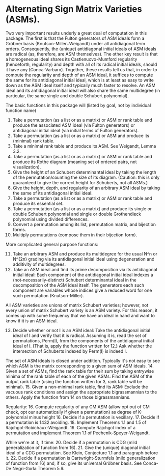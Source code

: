 # Alternating Sign Matrix Varieties (ASMs).

Two very important results underly a great deal of computation in this package.  The first is that the Fulton generators of ASM ideals form a Gröbner basis (Knutson-Miller+Weigandt) under all antidiagonal term orders.  Consequently, the (unique) antidiagonal initial ideals of ASM ideals are radical (as, therefore, are ASM themselves). The other key result is that a homogeneous ideal shares its Castlenuovo-Mumford regularity (henceforth, regularity) and depth with all of its radical initial ideals, should it have any (Conca-Varbaro).  Together, these results tell us that, in order to compute the regularity and depth of an ASM ideal, it suffices to compute the same for its antidiagonal initial ideal, which is at least as easy to write down as the ASM ideal itself and typically much faster to resolve. An ASM ideal and its antidiagonal initial ideal will also share the same multidegree (in particular, the same single and double Schubert polynomial).

The basic functions in this package will (listed by goal, not by individual function name) 

1. Take a permutation (as a list or as a matrix) or ASM or rank table and produce the associated ASM ideal (via Fulton generators) or antidiagonal initial ideal (via initial terms of Fulton generators).  
2. Take a permutation (as a list or as a matrix) or ASM and produce its (minimal) rank table.
3. Take a minimal rank table and produce its ASM.  See Weigandt, Lemma 3.2.
4. Take a permutation (as a list or as a matrix) or ASM or rank table and produce its Rothe diagram (meaning set of ordered pairs, not visualization).
5. Give the height of an Schubert determinantal ideal by taking the length of the permutation/counting the size of its diagram. (Caution: this is only guaranteed to give the correct height for Schuberts, not all ASMs.)
6. Give the height, depth, and regularity of an arbitrary ASM ideal by taking the same of its antidiagonal initial ideal.
7. Take a permutation (as a list or as a matrix) or ASM or rank table and produce its essential set.
8. Take a permutation (as a list or as a matrix) and produce its single or double Schubert polynomial and single or double Grothendieck polynomial using divided differences.
9. Convert a permutation among its list, permutation matrix, and bijection forms.
10. Multiply permutations (compose them in their bijection form).

More complicated general purpose functions:

11. Take an arbitrary ASM and produce its multidegree for the usual N^n or N^{2n} grading via its antidiagonal initial ideal using degeneration and additivity of multidegrees.
12. Take an ASM ideal and find its prime decomposition via its antidiagonal initial ideal: Each component of the antidiagonal initial ideal indexes a (not-necessarily-distinct) Schubert determinantal ideal in the decomposition of the ASM ideal itself.  The generators each such component are variables whose indices give a reduced word for one such permutation (Knutson-Miller).

All ASM varieties are unions of matrix Schubert varieties; however, not every union of matrix Schubert variety is an ASM variety.  For this reason, it comes up with some frequency that we have an ideal in hand and want to know if it is an ASM ideal.

13. Decide whether or not I is an ASM ideal: Take the antidiagonal initial ideal of I and verify that it is radical.  Assuming it is, read the set of permutations, Perm(I), from the components of the antidiagonal initial ideal of I.  (That is, apply the function written for 12.)  Ask whether the intersection of Schuberts indexed by Perm(I) is indeed I.

The set of ASM ideals is closed under addition.  Typically it's not easy to see which ASM is the matrix corresponding to a given sum of ASM ideals.
14. Given a set of ASMs, find the rank table for their sum by taking entrywise minima of the rank table of each of the given ASMs:  Find the ASM of the output rank table (using the function written for 3, rank table will be minimal).
15. Given a non-minimal rank table, find its ASM: Exclude the vacuous rank conditions and assign the appropriate bigrassmannian to the others.  Apply the function from 14 on those bigrassmannians.

Regularity:
16. Compute regularity of any CM ASM (allow opt out of CM check, opt our automatically if given a permutation) as degree of K-polynomial minus height
16. Decide if a permutation is vexillary.
17. Decide if a permutation is 1432 avoiding.
18. Implement Theorems 1.1 and 1.5 of Rajchgot-Robichaux-Weigandt.
19. Compute Rajchgot index of a permutation and implement Theorem 1.1 of Pechenik-Speyer-Weigandt.

While we're at it, if time: 
20. Decide if a permutation is CDG (mild generalization of function from 16).
21. Give the (unique) diagonal initial ideal of a CDG permutation.  See Klein, Conjecture 1.1 and paragraph before it.
22. Decide if a permutation is Cartwright-Sturmfels (mild generalization of function from 16) and, if so, give its universal Gröbner basis.  See Conca-De Negri-Gorla Theorem 5.6.
